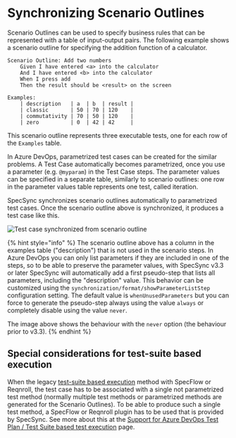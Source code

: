 # Synchronizing Scenario Outlines

Scenario Outlines can be used to specify business rules that can be represented with a table of input-output pairs. The following example shows a scenario outline for specifying the addition function of a calculator.

```text
Scenario Outline: Add two numbers
    Given I have entered <a> into the calculator
    And I have entered <b> into the calculator
    When I press add
    Then the result should be <result> on the screen

Examples: 
    | description   | a  | b  | result |
    | classic       | 50 | 70 | 120    |
    | commutativity | 70 | 50 | 120    |
    | zero          | 0  | 42 | 42     |
```

This scenario outline represents three executable tests, one for each row of the `Examples` table.

In Azure DevOps, parametrized test cases can be created for the similar problems. A Test Case automatically becomes parametrized, once you use a parameter \(e.g. `@myparam`\) in the Test Case steps. The parameter values can be specified in a separate table, similarly to scenario outlines: one row in the parameter values table represents one test, called iteration.

SpecSync synchronizes scenario outlines automatically to parametrized test cases. Once the scenario outline above is synchronized, it produces a test case like this.

![Test case synchronized from scenario outline](../../.gitbook/assets/scenario-outlines-parametrized-test-case.png)

{% hint style="info" %}
The scenario outline above has a column in the examples table ("description") that is not used in the scenario steps. In Azure DevOps you can only list parameters if they are included in one of the steps, so to be able to preserve the parameter values, with SpecSync v3.3 or later SpecSync will automatically add a first pseudo-step that lists all parameters, including the "description" value. This behavior can be customized using the `synchronization/format/showParameterListStep` configuration setting. The default value is `whenUnusedParameters` but you can force to generate the pseudo-step always using the value `always` or completely disable using the value `never`.

The image above shows the behaviour with the `never` option (the behaviour prior to v3.3).
{% endhint %}


## Special considerations for test-suite based execution

When the legacy [test-suite based execution](../test-result-publishing-features/support-for-azure-devops-test-plan-test-suite-based-test-execution.md) method with SpecFlow or Reqnroll, the test case has to be associated with a single not parametrized test method (normally multiple test methods or parametrized methods are generated for the Scenario Outlines). To be able to produce such a single test method, a SpecFlow or Reqnroll plugin has to be used that is provided by SpecSync. See more about this at the [Support for Azure DevOps Test Plan / Test Suite based test execution](../test-result-publishing-features/support-for-azure-devops-test-plan-test-suite-based-test-execution.md) page.
